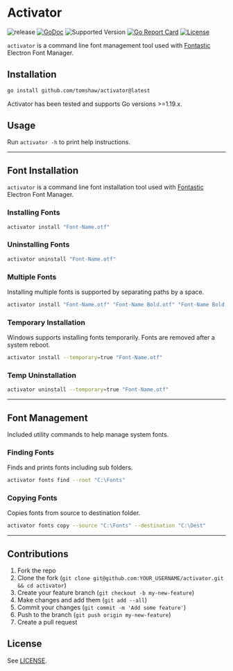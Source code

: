 # Activator

![release](https://github.com/tomshaw/activator/actions/workflows/release.yml/badge.svg)
[![GoDoc](https://godoc.org/github.com/tomshaw/activator?status.svg)](https://godoc.org/github.com/tomshaw/activator)
![Supported Version](https://img.shields.io/badge/go%20version-%3E%3D1.19-turquoise)
[![Go Report Card](https://goreportcard.com/badge/github.com/tomshaw/activator)](https://goreportcard.com/report/github.com/tomshaw/activator)
[![License](https://img.shields.io/github/license/tomshaw/activator)](https://github.com/tomshaw/activator/blob/master/LICENSE)

`activator` is a command line font management tool used with [Fontastic](https://github.com/tomshaw/fontastic) Electron Font Manager.

## Installation

```sh
go install github.com/tomshaw/activator@latest
```

Activator has been tested and supports Go versions >=1.19.x.

## Usage

Run `activator -h` to print help instructions.

---

## Font Installation

`activator` is a command line font installation tool used with [Fontastic](https://github.com/tomshaw/fontastic) Electron Font Manager.

### Installing Fonts

```sh
activator install "Font-Name.otf"
``` 

### Uninstalling Fonts

```sh
activator uninstall "Font-Name.otf"
``` 

### Multiple Fonts

Installing multiple fonts is supported by separating paths by a space.

```sh
activator install "Font-Name.otf" "Font-Name Bold.otf" "Font-Name Bold Italic.otf"
``` 

### Temporary Installation

Windows supports installing fonts temporarily. Fonts are removed after a system reboot. 

```sh
activator install --temporary=true "Font-Name.otf"
``` 

### Temp Uninstallation 

```sh
activator uninstall --temporary=true "Font-Name.otf"
``` 

---

## Font Management

Included utility commands to help manage system fonts.

### Finding Fonts

Finds and prints fonts including sub folders.

```sh
activator fonts find --root "C:\Fonts"
``` 

### Copying Fonts

Copies fonts from source to destination folder.

```sh
activator fonts copy --source "C:\Fonts" --destination "C:\Dest"
``` 

---

## Contributions

1. Fork the repo
2. Clone the fork (`git clone git@github.com:YOUR_USERNAME/activator.git && cd activator`)
3. Create your feature branch (`git checkout -b my-new-feature`)
4. Make changes and add them (`git add --all`)
5. Commit your changes (`git commit -m 'Add some feature'`)
6. Push to the branch (`git push origin my-new-feature`)
7. Create a pull request

## License

See [LICENSE](https://github.com/tomshaw/activator/blob/master/LICENSE).
